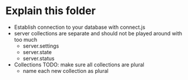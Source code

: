 # Explain this folder

- Establish connection to your database with connect.js
- server collections are separate and should not be played around with too much
  - server.settings
  - server.state
  - server.status
- Collections
  TODO: make sure all collections are plural
  - name each new collection as plural
